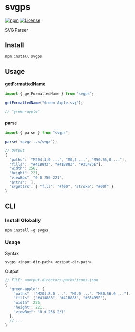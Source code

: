 # svgps

[![npm](https://img.shields.io/npm/v/svgps?color=%234fc921)](https://www.npmjs.com/package/svgps)
[![License](https://img.shields.io/badge/License-MIT-green.svg?color=%234fc921)](https://opensource.org/licenses/MIT)

SVG Parser

## Install

```
npm install svgps
```

## Usage

#### getFormattedName

```js
import { getFormattedName } from "svgps";

getFormattedName("Green Apple.svg");

// "green-apple"
```

#### parse

```js
import { parse } from "svgps";

parse(`<svg>...</svg>`);
```

```js
// Output
{
  "paths": ["M204.8,0 ...", "M0,0 ...", "M50.56,0 ..."],
  "fills": ["#41B883", "#41B883", "#35495E"],
  "width": 256,
  "height": 221,
  "viewBox": "0 0 256 221",
  "attrs": [],
  "svgAttrs": { "fill": "#f00", "stroke": "#00f" }
}
```

## CLI

### Install Globally

```
npm install -g svgps
```

### Usage

Syntax

```
svgps <input-dir-path> <output-dir-path>
```

Output

```js
// FILE: <output-directory-path>/icons.json
{
  "green-apple": {
    "paths": ["M204.8,0 ...", "M0,0 ...", "M50.56,0 ..."],
    "fills": ["#41B883", "#41B883", "#35495E"],
    "width": 256,
    "height": 221,
    "viewBox": "0 0 256 221"
  },
  // ...
}
```
